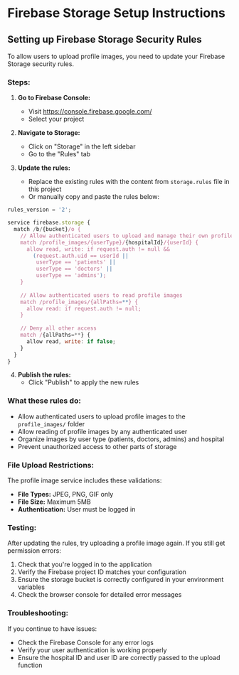 # Firebase Storage Setup Instructions

## Setting up Firebase Storage Security Rules

To allow users to upload profile images, you need to update your Firebase Storage security rules.

### Steps:

1. **Go to Firebase Console:**
   - Visit https://console.firebase.google.com/
   - Select your project

2. **Navigate to Storage:**
   - Click on "Storage" in the left sidebar
   - Go to the "Rules" tab

3. **Update the rules:**
   - Replace the existing rules with the content from `storage.rules` file in this project
   - Or manually copy and paste the rules below:

```javascript
rules_version = '2';

service firebase.storage {
  match /b/{bucket}/o {
    // Allow authenticated users to upload and manage their own profile images
    match /profile_images/{userType}/{hospitalId}/{userId} {
      allow read, write: if request.auth != null && 
        (request.auth.uid == userId || 
         userType == 'patients' || 
         userType == 'doctors' || 
         userType == 'admins');
    }
    
    // Allow authenticated users to read profile images
    match /profile_images/{allPaths=**} {
      allow read: if request.auth != null;
    }
    
    // Deny all other access
    match /{allPaths=**} {
      allow read, write: if false;
    }
  }
}
```

4. **Publish the rules:**
   - Click "Publish" to apply the new rules

### What these rules do:

- Allow authenticated users to upload profile images to the `profile_images/` folder
- Allow reading of profile images by any authenticated user
- Organize images by user type (patients, doctors, admins) and hospital
- Prevent unauthorized access to other parts of storage

### File Upload Restrictions:

The profile image service includes these validations:
- **File Types:** JPEG, PNG, GIF only
- **File Size:** Maximum 5MB
- **Authentication:** User must be logged in

### Testing:

After updating the rules, try uploading a profile image again. If you still get permission errors:

1. Check that you're logged in to the application
2. Verify the Firebase project ID matches your configuration
3. Ensure the storage bucket is correctly configured in your environment variables
4. Check the browser console for detailed error messages

### Troubleshooting:

If you continue to have issues:
- Check the Firebase Console for any error logs
- Verify your user authentication is working properly
- Ensure the hospital ID and user ID are correctly passed to the upload function
